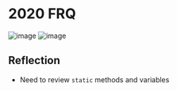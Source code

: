 # 2020 FRQ
![image](https://user-images.githubusercontent.com/70492417/165807219-935a5539-d670-4972-aacf-829e912bcc5e.png)
![image](https://user-images.githubusercontent.com/70492417/165807299-8c649231-ecdf-46e2-867e-2484b754b964.png)

## Reflection
- Need to review `static` methods and variables
